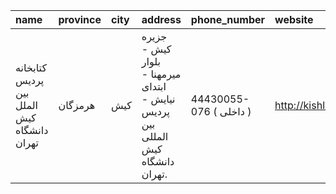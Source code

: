 | name                                       | province   | city   | address                                                                        | phone_number            | website                 |
|:-------------------------------------------|:-----------|:-------|:-------------------------------------------------------------------------------|:------------------------|:------------------------|
| کتابخانه پردیس بین الملل كیش دانشگاه تهران | هرمزگان    | كیش    | جزيره كيش - بلوار ميرمهنا - ابتدای نيايش - پرديس بين المللی كيش دانشگاه تهران. | 44430055-076 ( داخلی  ) | http://kishlib.ut.ac.ir |